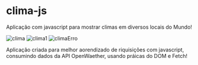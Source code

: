# clima-js
Aplicação com javascript para mostrar climas em diversos locais do Mundo!

![clima](https://user-images.githubusercontent.com/89535654/188635502-4e46550c-d3c0-4530-ab41-34bb7ba3c126.png)
![clima1](https://user-images.githubusercontent.com/89535654/188635541-bff3e8b3-f45d-43c7-86b1-8c9e1926728f.png)
![climaErro](https://user-images.githubusercontent.com/89535654/188635564-f1683f5e-963d-4c87-a123-78b5f09675e6.png)

Aplicação criada para melhor aorendizado de riquisições com javascript, consumindo dados da API OpenWaether, usando práicas do DOM e Fetch!
